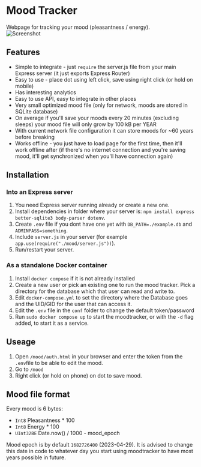 # Mood Tracker
Webpage for tracking your mood (pleasantness / energy).  
![Screenshot](https://lune.dimden.dev/91444b3511.png)  
  
## Features
- Simple to integrate - just `require` the server.js file from your main Express server (it just exports Express Router)
- Easy to use - place dot using left click, save using right click (or hold on mobile)
- Has interesting analytics
- Easy to use API, easy to integrate in other places
- Very small optimized mood file (only for network, moods are stored in SQLite database)
- On average if you'll save your moods every 20 minutes (excluding sleeps) your mood file will only grow by 100 kB per YEAR
- With current network file configuration it can store moods for ~60 years before breaking
- Works offline - you just have to load page for the first time, then it'll work offline after (if there's no internet connection and you're saving mood, it'll get synchronized when you'll have connection again)
  
## Installation
### Into an Express server
1. You need Express server running already or create a new one.  
2. Install dependencies in folder where your server is: `npm install express better-sqlite3 body-parser dotenv`.
3. Create `.env` file if you dont have one yet with `DB_PATH=./example.db` and `ADMINPASS=something`.
4. Include `server.js` in your server (for example `app.use(require("./mood/server.js"))`).
5. Run/restart your server.
### As a standalone Docker container
1. Install `docker compose` if it is not already installed
2. Create a new user or pick an existing one to run the mood tracker. Pick a directory for the database which that user can read and write to.
3. Edit `docker-compose.yml` to set the directory where the Database goes and the UID/GID for the user that can access it.
4. Edit the `.env` file in the `conf` folder to change the default token/password
5. Run `sudo docker compose up` to start the moodtracker, or with the `-d` flag added, to start it as a service.

## Useage
1. Open `/mood/auth.html` in your browser and enter the token from the `.env`file to be able to edit the mood.
2. Go to `/mood`
3. Right click (or hold on phone) on dot to save mood.
  
## Mood file format
Every mood is 6 bytes:
- `Int8` Pleasantness * 100
- `Int8` Energy * 100
- `UInt32BE` Date.now() / 1000 - mood_epoch
  
Mood epoch is by default `1682726400` (2023-04-29). It is advised to change this date in code to whatever day you start using moodtracker to have most years possible in future.  
